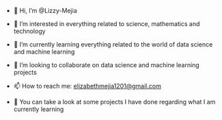 - 👋 Hi, I’m @Lizzy-Mejia
- 👀 I’m interested in everything related to science, mathematics and technology
- 🌱 I’m currently learning everything related to the world of data science and machine learning
- 💞️ I’m looking to collaborate on data science and machine learning projects
- 📫 How to reach me: elizabethmejia1201@gmail.com

- 👀 You can take a look at some projects I have done regarding what I am currently learning
